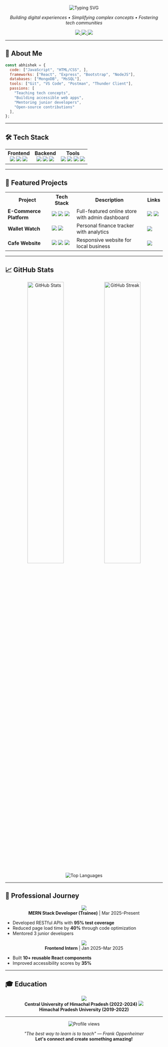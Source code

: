 <!-- Animated Typing SVG -->
<p align="center">
  <img 
    src="https://readme-typing-svg.demolab.com?font=Fira+Code&size=28&pause=1000&color=1E90FF&center=true&vCenter=true&width=600&lines=Hi%2C+I%27m+Abhi+%F0%9F%91%8B;Full+Stack+%7C+Frontend+Dev+%F0%9F%A7%99%E2%80%8D%E2%99%82%EF%B8%8F;Always+Learning+%F0%9F%92%AB;Crafting+Code%2C+Creating+Magic+%E2%9C%A8" 
    alt="Typing SVG"
    title="Hey there! I'm Abhi 🚀"
  />
</p>

<p align="center">
  <em>Building digital experiences • Simplifying complex concepts • Fostering tech communities</em>
</p>

<p align="center">
  <a href="https://www.linkedin.com/in/your-linkedin">
    <img src="https://img.shields.io/badge/-LinkedIn-0077B5?style=for-the-badge&logo=linkedin&logoColor=white"/>
  </a>
  <a href="https://github.com/inurdream-abhi143">
    <img src="https://img.shields.io/badge/-GitHub-181717?style=for-the-badge&logo=github&logoColor=white"/>
  </a>
  <a href="mailto:youremail@example.com">
    <img src="https://img.shields.io/badge/-Email-D14836?style=for-the-badge&logo=gmail&logoColor=white"/>
  </a>
</p>

---

## 🌟 About Me

```javascript
const abhishek = {
  code: ["JavaScript", "HTML/CSS", ],
  frameworks: ["React", "Express", "Bootstrap", "NodeJS"],
  databases: ["MongoDB", "MsSQL"],
  tools: ["Git", "VS Code", "Postman", "Thunder Client"],
  passions: [
    "Teaching tech concepts",
    "Building accessible web apps",
    "Mentoring junior developers",
    "Open-source contributions"
  ],
};
```

---

## 🛠️ Tech Stack

<div align="center">

<table>
  <tr>
    <td align="center">
      <b>Frontend</b><br>
      <img src="https://img.shields.io/badge/-React-61DAFB?style=for-the-badge&logo=react&logoColor=black"/>
      <img src="https://img.shields.io/badge/-Vite-646CFF?style=for-the-badge&logo=vite&logoColor=white"/>
      <img src="https://img.shields.io/badge/-Bootstrap-7952B3?style=for-the-badge&logo=bootstrap&logoColor=white"/>
    </td>
    <td align="center">
      <b>Backend</b><br>
      <img src="https://img.shields.io/badge/-Node.js-339933?style=for-the-badge&logo=node.js&logoColor=white"/>
      <img src="https://img.shields.io/badge/-Express-000000?style=for-the-badge&logo=express&logoColor=white"/>
      <img src="https://img.shields.io/badge/-MongoDB-47A248?style=for-the-badge&logo=mongodb&logoColor=white"/>
    </td>
    <td align="center">
      <b>Tools</b><br>
      <img src="https://img.shields.io/badge/-Git-F05032?style=for-the-badge&logo=git&logoColor=white"/>
      <img src="https://img.shields.io/badge/-VS%20Code-007ACC?style=for-the-badge&logo=visual-studio-code&logoColor=white"/>
      <img src="https://img.shields.io/badge/-Postman-FF6C37?style=for-the-badge&logo=postman&logoColor=white"/>
      <img src="https://img.shields.io/badge/-Figma-F24E1E?style=for-the-badge&logo=figma&logoColor=white"/>
    </td>
  </tr>
</table>

</div>

---

## 🚀 Featured Projects

<div align="center">

<table>
  <tr>
    <th>Project</th>
    <th>Tech Stack</th>
    <th>Description</th>
    <th>Links</th>
  </tr>
  <tr>
    <td><b>E-Commerce Platform</b></td>
    <td>
      <img src="https://img.shields.io/badge/-React-61DAFB?style=flat-square&logo=react&logoColor=black"/>
      <img src="https://img.shields.io/badge/-Vite-646CFF?style=flat-square&logo=vite&logoColor=white"/>
      <img src="https://img.shields.io/badge/-Context%20API-764ABC?style=flat-square&logo=react&logoColor=white"/>
    </td>
    <td>Full-featured online store with admin dashboard</td>
    <td>
      <a href="#"><img src="https://img.shields.io/badge/-Code-181717?style=flat-square&logo=github"/></a>
      <a href="#"><img src="https://img.shields.io/badge/-Live_Demo-FF7139?style=flat-square&logo=vercel&logoColor=white"/></a>
    </td>
  </tr>
  <tr>
    <td><b>Wallet Watch</b></td>
    <td>
      <img src="https://img.shields.io/badge/-React-61DAFB?style=flat-square&logo=react&logoColor=black"/>
      <img src="https://img.shields.io/badge/-useReducer-764ABC?style=flat-square&logo=react&logoColor=white"/>
    </td>
    <td>Personal finance tracker with analytics</td>
    <td>
      <a href="#"><img src="https://img.shields.io/badge/-Code-181717?style=flat-square&logo=github"/></a>
    </td>
  </tr>
  <tr>
    <td><b>Cafe Website</b></td>
    <td>
      <img src="https://img.shields.io/badge/-HTML-E44D26?style=flat-square&logo=html5&logoColor=white"/>
      <img src="https://img.shields.io/badge/-CSS-1572B6?style=flat-square&logo=css3&logoColor=white"/>
      <img src="https://img.shields.io/badge/-Bootstrap-7952B3?style=flat-square&logo=bootstrap&logoColor=white"/>
    </td>
    <td>Responsive website for local business</td>
    <td>
      <a href="#"><img src="https://img.shields.io/badge/-Code-181717?style=flat-square&logo=github"/></a>
    </td>
  </tr>
</table>

</div>

---

## 📈 GitHub Stats

<p align="center">
  <img src="https://github-readme-stats.vercel.app/api?username=inurdream-abhi143&show_icons=true&theme=radical" alt="GitHub Stats" width="48%"/>
  <img src="https://github-readme-streak-stats.herokuapp.com/?user=inurdream-abhi143&theme=radical" alt="GitHub Streak" width="48%"/>
</p>
<p align="center">
  <img src="https://github-readme-stats.vercel.app/api/top-langs/?username=inurdream-abhi143&layout=compact&theme=radical" alt="Top Languages"/>
</p>

---

## 💼 Professional Journey

<div align="center">

<img src="https://img.shields.io/badge/-Kaspro%20Solutions%20Pvt.%20Ltd.-333?style=for-the-badge&labelColor=333&logo=briefcase&logoColor=white"/>
<br>
<b>MERN Stack Developer (Trainee)</b> | Mar 2025–Present
<ul align="left">
  <li>Developed RESTful APIs with <b>95% test coverage</b></li>
  <li>Reduced page load time by <b>40%</b> through code optimization</li>
  <li>Mentored 3 junior developers</li>
</ul>

<img src="https://img.shields.io/badge/-Neo--Crew%20Technology-333?style=for-the-badge&labelColor=333&logo=briefcase&logoColor=white"/>
<br>
<b>Frontend Intern</b> | Jan 2025–Mar 2025
<ul align="left">
  <li>Built <b>10+ reusable React components</b></li>
  <li>Improved accessibility scores by <b>35%</b></li>
</ul>

</div>

---

## 🎓 Education

<div align="center">

<img src="https://img.shields.io/badge/-MCA-7.13%20CGPA-blueviolet?style=for-the-badge"/>
<br>
<b>Central University of Himachal Pradesh (2022-2024)</b>

<img src="https://img.shields.io/badge/-B.Sc.-7.54%20CGPA-blue?style=for-the-badge"/>
<br>
<b>Himachal Pradesh University (2019-2022)</b>

</div>

---

<p align="center">
  <img src="https://komarev.com/ghpvc/?username=inurdream-abhi143&label=Profile+Views&color=blueviolet&style=flat-square" alt="Profile views"/>
</p>
<p align="center">
  <em>"The best way to learn is to teach" — Frank Oppenheimer</em><br>
  <b>Let's connect and create something amazing!</b>
</p>
